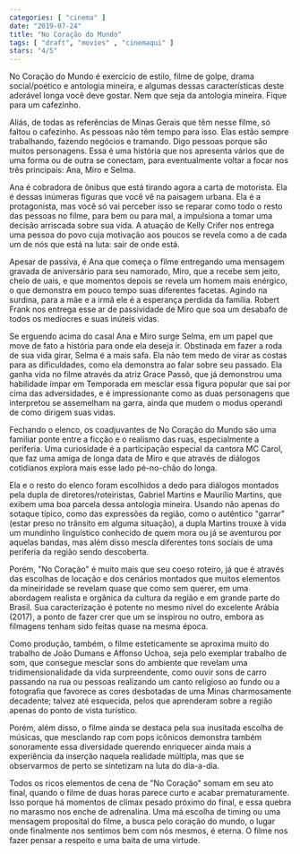 ```yaml
---
categories: [ "cinema" ]
date: "2019-07-24"
title: "No Coração do Mundo"
tags: [ "draft", "movies" , "cinemaqui" ]
stars: "4/5"
---
```

No Coração do Mundo é exercício de estilo, filme de golpe, drama social/poético e antologia mineira, e algumas dessas características deste adorável longa você deve gostar. Nem que seja da antologia mineira. Fique para um cafezinho.

Aliás, de todas as referências de Minas Gerais que têm nesse filme, só faltou o cafezinho. As pessoas não têm tempo para isso. Elas estão sempre trabalhando, fazendo negócios e tramando. Digo pessoas porque são muitos personagens. Essa é uma história que nos apresenta vários que de uma forma ou de outra se conectam, para eventualmente voltar a focar nos três principais: Ana, Miro e Selma.

Ana é cobradora de ônibus que está tirando agora a carta de motorista. Ela é dessas inúmeras figuras que você vê na paisagem urbana. Ela é a protagonista, mas você só vai perceber isso se reparar como todo o resto das pessoas no filme, para bem ou para mal, a impulsiona a tomar uma decisão arriscada sobre sua vida. A atuação de Kelly Crifer nos entrega uma pessoa do povo cuja motivação aos poucos se revela como a de cada um de nós que está na luta: sair de onde está.

Apesar de passiva, é Ana que começa o filme entregando uma mensagem gravada de aniversário para seu namorado, Miro, que a recebe sem jeito, cheio de uais, e que momentos depois se revela um homem mais enérgico, o que demonstra em pouco tempo suas diferentes facetas. Agindo na surdina, para a mãe e a irmã ele é a esperança perdida da família. Robert Frank nos entrega esse ar de passividade de Miro que soa um desabafo de todos os medíocres e suas inúteis vidas.

Se erguendo acima do casal Ana e Miro surge Selma, em um papel que move de fato a história para onde ela deseja ir. Obstinada em fazer a roda de sua vida girar, Selma é a mais safa. Ela não tem medo de virar as costas para as dificuldades, como ela demonstra ao falar sobre seu passado. Ela ganha vida no filme através da atriz Grace Passô, que já demonstrou uma habilidade ímpar em Temporada em mesclar essa figura popular que sai por cima das adversidades, e é impressionante como as duas personagens que interpretou se assemelham na garra, ainda que mudem o modus operandi de como dirigem suas vidas.

Fechando o elenco, os coadjuvantes de No Coração do Mundo são uma familiar ponte entre a ficção e o realismo das ruas, especialmente a periferia. Uma curiosidade é a participação especial da cantora MC Carol, que faz uma amiga de longa data de Miro e que através de diálogos cotidianos explora mais esse lado pé-no-chão do longa.

Ela e o resto do elenco foram escolhidos a dedo para diálogos montados pela dupla de diretores/roteiristas, Gabriel Martins e Maurílio Martins, que exibem uma boa parcela dessa antologia mineira. Usando não apenas do sotaque típico, como das expressões da região, como o autêntico "garrar" (estar preso no trânsito em alguma situação), a dupla Martins trouxe à vida um mundinho linguístico conhecido de quem mora ou já se aventurou por aquelas bandas, mas além disso mescla diferentes tons sociais de uma periferia da região sendo descoberta.

Porém, "No Coração" é muito mais que seu coeso roteiro, já que é através das escolhas de locação e dos cenários montados que muitos elementos da mineiridade se revelam quase que como sem querer, em uma abordagem realista e orgânica da cultura da região e em grande parte do Brasil. Sua caracterização é potente no mesmo nível do excelente Arábia (2017), a ponto de fazer crer que um se inspirou no outro, embora as filmagens tenham sido feitas quase na mesma época.

Como produção, também, o filme esteticamente se aproxima muito do trabalho de João Dumans e Affonso Uchoa, seja pelo exemplar trabalho de som, que consegue mesclar sons do ambiente que revelam uma tridimensionalidade da vida surpreendente, como ouvir sons de carro passando na rua ou pessoas realizando um canto religioso ao fundo ou a fotografia que favorece as cores desbotadas de uma Minas charmosamente decadente; talvez até esquecida, pelos que aprenderam sobre a região apenas do ponto de vista turístico.

Porém, além disso, o filme ainda se destaca pela sua inusitada escolha de músicas, que mesclando rap com pops icônicos demonstra também sonoramente essa diversidade querendo enriquecer ainda mais a experiência da inserção naquela realidade múltipla, mas que se observarmos de perto se sintetizam na luta do dia-a-dia.

Todos os ricos elementos de cena de "No Coração" somam em seu ato final, quando o filme de duas horas parece curto e acabar prematuramente. Isso porque há momentos de clímax pesado próximo do final, e essa quebra no marasmo nos enche de adrenalina. Uma má escolha de timing ou uma mensagem proposital do filme, a busca pelo coração do mundo, o lugar onde finalmente nos sentimos bem com nós mesmos, é eterna. O filme nos fazer pensar a respeito e uma baita de uma virtude.
